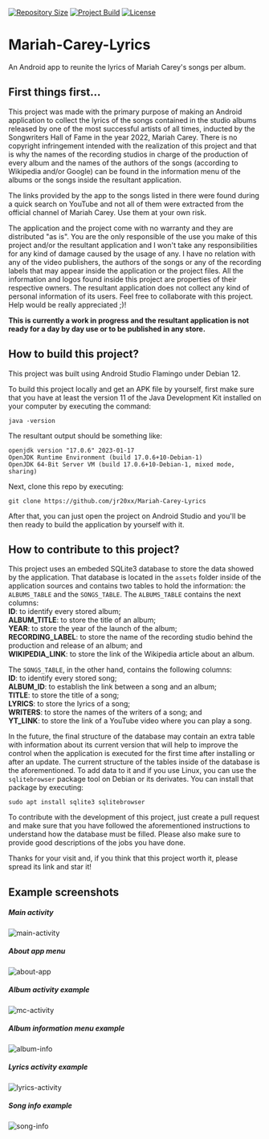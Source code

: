 [![Repository Size](https://img.shields.io/github/repo-size/jr20xx/Mariah-Carey-Lyrics?label=Repository+Size)](https://github.com/jr20xx/Mariah-Carey-Lyrics)
[![Project Build](https://img.shields.io/github/actions/workflow/status/jr20xx/Mariah-Carey-Lyrics/build_project.yml?branch=main&label=Project%20Build)](https://github.com/jr20xx/Mariah-Carey-Lyrics/actions/workflows/build_project.yml)
[![License](https://img.shields.io/github/license/jr20xx/Mariah-Carey-Lyrics?label=License)](https://raw.githubusercontent.com/jr20xx/Mariah-Carey-Lyrics/master/LICENSE)


# Mariah-Carey-Lyrics
An Android app to reunite the lyrics of Mariah Carey's songs per album.

## First things first...
This project was made with the primary purpose of making an Android application to collect the lyrics of the songs contained in the studio albums released by one of the most successful artists of all times, inducted by the Songwriters Hall of Fame in the year 2022, Mariah Carey. There is no copyright infringement intended with the realization of this project and that is why the names of the recording studios in charge of the production of every album and the names of the authors of the songs (according to Wikipedia and/or Google) can be found in the information menu of the albums or the songs inside the resultant application.

The links provided by the app to the songs listed in there were found during a quick search on YouTube and not all of them were extracted from the official channel of Mariah Carey. Use them at your own risk.

The application and the project come with no warranty and they are distributed "as is". You are the only responsible of the use you make of this project and/or the resultant application and I won't take any responsibilities for any kind of damage caused by the usage of any. I have no relation with any of the video publishers, the authors of the songs or any of the recording labels that may appear inside the application or the project files. All the information and logos found inside this project are properties of their respective owners. The resultant application does not collect any kind of personal information of its users. Feel free to collaborate with this project. Help would be really appreciated ;)!

**This is currently a work in progress and the resultant application is not ready for a day by day use or to be published in any store.**

## How to build this project?
This project was built using Android Studio Flamingo under Debian 12.

To build this project locally and get an APK file by yourself, first make sure that you have at least the version 11 of the Java Development Kit installed on your computer by executing the command:
```
java -version
```

The resultant output should be something like:<br>
```
openjdk version "17.0.6" 2023-01-17
OpenJDK Runtime Environment (build 17.0.6+10-Debian-1)
OpenJDK 64-Bit Server VM (build 17.0.6+10-Debian-1, mixed mode, sharing)
```

Next, clone this repo by executing:
```
git clone https://github.com/jr20xx/Mariah-Carey-Lyrics
```

After that, you can just open the project on Android Studio and you'll be then ready to build the application by yourself with it.

## How to contribute to this project?
This project uses an embeded SQLite3 database to store the data showed by the application. That database is located in the `assets` folder inside of the application sources and contains two tables to hold the information: the `ALBUMS_TABLE` and the `SONGS_TABLE`. The `ALBUMS_TABLE` contains the next columns:<br>
**ID**: to identify every stored album;<br>
**ALBUM_TITLE**: to store the title of an album;<br>
**YEAR**: to store the year of the launch of the album;<br>
**RECORDING_LABEL**: to store the name of the recording studio behind the production and release of an album; and<br>
**WIKIPEDIA_LINK**: to store the link of the Wikipedia article about an album.

The `SONGS_TABLE`, in the other hand, contains the following columns:<br>
**ID**: to identify every stored song;<br>
**ALBUM_ID**: to establish the link between a song and an album;<br>
**TITLE**: to store the title of a song;<br>
**LYRICS**: to store the lyrics of a song;<br>
**WRITERS**: to store the names of the writers of a song; and<br>
**YT_LINK**: to store the link of a YouTube video where you can play a song.

In the future, the final structure of the database may contain an extra table with information about its current version that will help to improve the control when the application is executed for the first time after installing or after an update. The current structure of the tables inside of the database is the aforementioned. To add data to it and if you use Linux, you can use the `sqlitebrowser` package tool on Debian or its derivates. You can install that package by executing:<br>
```
sudo apt install sqlite3 sqlitebrowser
```

To contribute with the development of this project, just create a pull request and make sure that you have followed the aforementioned instructions to understand how the database must be filled. Please also make sure to provide good descriptions of the jobs you have done.

Thanks for your visit and, if you think that this project worth it, please spread its link and star it!

## Example screenshots

##### Main activity
![main-activity](/screenshots/main.png?raw=true)

##### About app menu
![about-app](/screenshots/main_info.png?raw=true)

##### Album activity example
![mc-activity](/screenshots/mc.png?raw=true)

##### Album information menu example
![album-info](/screenshots/mc_album_info.png?raw=true)

##### Lyrics activity example
![lyrics-activity](/screenshots/mc_lyrics.png?raw=true)

##### Song info example
![song-info](/screenshots/mc_song_info.png?raw=true)
